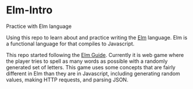 # Elm-Intro
Practice with Elm language

Using this repo to learn about and practice writing the [Elm](https://elm-lang.org) language.
Elm is a functional language for that compiles to Javascript.

This repo started following the [Elm Guide](https://guide.elm-lang.org). Currently it is web game where the player tries to spell as many words as possible with a randomly generated set of letters. This game uses some concepts that are fairly different in Elm than they are in Javascript, including generating random values, making HTTP requests, and parsing JSON.

